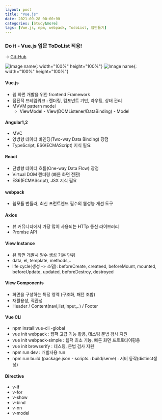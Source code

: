 ```yaml
---
layout: post
title: "Vue.js"
date: 2021-09-28 00:00:00
categories: [Study&more]
tags: [Vue.js, npm, webpack, TodoList, 앱만들기]
---
```

   
      

### Do it - Vue.js 입문 ToDoList 적용!

→  [Git-Hub](https://github.com/eunbinoh/Vue_todo)   
   
  ![Image name](https://eunbinoh.github.io/images/todo4.png){: width="100%" height="100%"}
  ![Image name](https://eunbinoh.github.io/images/todo5.png){: width="100%" height="100%"}


#### Vue.js
- 웹 화면 개발을 위한 frontend Framework
- 점진적 프레임워크 : 렌더링, 컴포넌트 기반, 라우팅, 상태 관리
- MVVM pattern model
    + ViewModel - View(DOMListener/DataBinding) - Model
   
      
#### Angular1,2
- MVC
- 양방향 데이터 바인딩(Two-way Data Binding) 장점
- TypeScript, ES6(ECMAScript) 지식 필요
   
      
#### React
- 단방향 데이터 흐름(One-way Data Flow) 장점
- Virtual DOM 렌더링 (빠른 화면 전환)
- ES6(ECMAScript), JSX 지식 필요
   
      
#### webpack
- 웹모듈 번들러, 최신 프런트엔드 필수의 웹성능 개선 도구
   
      
#### Axios
- 뷰 커뮤니티에서 가장 많이 사용되는 HTTp 통신 라이브러리
- Promise API
   
      
#### View Instance
- 뷰 화면 개발시 필수 생성 기본 단위
- data, el, template, methods,..
- life cycle(생성 -> 소멸): beforeCreate, createed, beforeMount, mounted,   
    beforeUpdate, updated, beforeDestroy, destroyed

        
#### View Components
- 화면을 구성하는 특정 영역 (구조화, 패턴 조합)
- 재활용성, 직관성
- Header / Content(navi,list,input,..) / Footer
   
      
#### Vue CLI
- npm install vue-cli -global
- vue init webpack : 웹팩 고급 기능 활용, 테스팅 문법 검사 지원
- vue init webpack-simple : 웹팩 최소 기능, 빠른 화면 프로토타이핑용
- vue init browserify : 테스팅, 문법 검사 지원
- npm run dev : 개발자용 run
- npm run build (package.json - scripts : build/serve) : 서버 동작(distinct생성)
   
      
#### Directive
- v-if
- v-for
- v-show
- v-bind
- v-on
- v-model